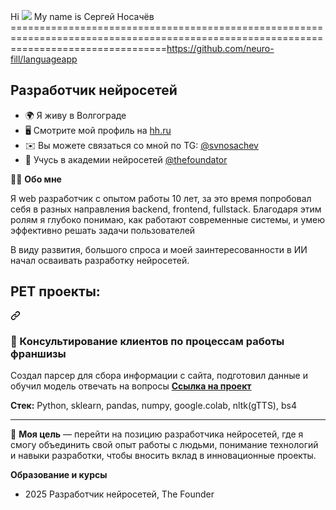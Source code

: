 Hi ![](https://user-images.githubusercontent.com/18350557/176309783-0785949b-9127-417c-8b55-ab5a4333674e.gif) My name is Сергей Носачёв
=======================================================================================================================================https://github.com/neuro-fill/languageapp

Разработчик нейросетей
----------------------

* 🌍 Я живу в Волгограде
* 🖥️  Смотрите мой профиль на [hh.ru](http://volgograd.hh.ru/resume/1526069eff0e9b80290039ed1f565175715a79)
* ✉️  Вы можете связаться со мной по TG: [@svnosachev](mailto:@svnosachev)
* 🧠  Учусь в академии нейросетей <a href="https://t.me/thefoundator" rel="nofollow">@thefoundator</a>

<p dir="auto">👨&zwj;💻 <strong>Обо мне</strong></p>

<p dir="auto">Я web разработчик с опытом работы 10 лет, за это время попробовал себя в разных направления backend, frontend, fullstack. Благодаря этим ролям я глубоко понимаю, как работают современные системы, и умею эффективно решать задачи пользователей</p>
<p dir="auto">В виду развития, большого спроса и моей заинтересованности в ИИ начал осваивать разработку нейросетей.</p>

<div class="markdown-heading" dir="auto"><h2 class="heading-element" dir="auto">PET проекты:</h2><a id="user-content-pet-проекты" class="anchor" aria-label="Permalink: PET проекты:" href="#pet-проекты"><svg class="octicon octicon-link" viewBox="0 0 16 16" version="1.1" width="16" height="16" aria-hidden="true"><path d="m7.775 3.275 1.25-1.25a3.5 3.5 0 1 1 4.95 4.95l-2.5 2.5a3.5 3.5 0 0 1-4.95 0 .751.751 0 0 1 .018-1.042.751.751 0 0 1 1.042-.018 1.998 1.998 0 0 0 2.83 0l2.5-2.5a2.002 2.002 0 0 0-2.83-2.83l-1.25 1.25a.751.751 0 0 1-1.042-.018.751.751 0 0 1-.018-1.042Zm-4.69 9.64a1.998 1.998 0 0 0 2.83 0l1.25-1.25a.751.751 0 0 1 1.042.018.751.751 0 0 1 .018 1.042l-1.25 1.25a3.5 3.5 0 1 1-4.95-4.95l2.5-2.5a3.5 3.5 0 0 1 4.95 0 .751.751 0 0 1-.018 1.042.751.751 0 0 1-1.042.018 1.998 1.998 0 0 0-2.83 0l-2.5 2.5a1.998 1.998 0 0 0 0 2.83Z"></path></svg></a></div>

<h3 class="heading-element" dir="auto">📌 Консультирование клиентов по процессам работы франшизы</h3>
<p dir="auto">Создал парсер для сбора информации с сайта, подготовил данные и обучил модель отвечать на вопросы <a href="[https://github.com/neuro-fill/languageapp](http://github.com/snosachyev/franchise)"><strong>Ссылка на проект</strong></a></p>
<p dir="auto"><strong>Стек:</strong> Python, sklearn, pandas, numpy, google.colab, nltk(gTTS), bs4</p>
<hr>

<p dir="auto">🎯 <strong>Моя цель</strong> — перейти на позицию разработчика нейросетей, где я смогу объединить свой опыт работы с людьми, понимание технологий и навыки разработки, чтобы вносить вклад в инновационные проекты.</p>


<p dir="auto" class=""><strong>Образование и курсы</strong></p>

<ul dir="auto">
<li>2025 Разработчик нейросетей, The Founder</li>
</ul>
